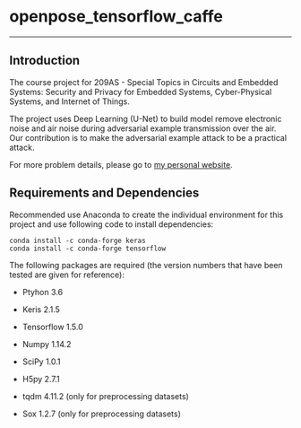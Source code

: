 # openpose_tensorflow_caffe
--------------------------------------------------------------------------------

## Introduction
The course project for 209AS - Special Topics in Circuits and Embedded Systems: 
Security and Privacy for Embedded Systems, Cyber-Physical Systems, and Internet 
of Things.

The project uses Deep Learning (U-Net) to build model remove electronic noise 
and air noise during adversarial example transmission over the air. Our 
contribution is to make the adversarial example attack to be a practical attack.

For more problem details, please go to
[my personal website](https://weikunhan.github.io).

## Requirements and Dependencies
Recommended use Anaconda to create the individual environment for this project 
and use following code to install dependencies:
```
conda install -c conda-forge keras
conda install -c conda-forge tensorflow 
```
The following packages are required (the version numbers that have been tested 
are given for reference):
 
* Ptyhon 3.6
* Keris 2.1.5
* Tensorflow 1.5.0
* Numpy 1.14.2
* SciPy 1.0.1
* H5py 2.7.1













* tqdm 4.11.2 (only for preprocessing datasets)
* Sox 1.2.7 (only for preprocessing datasets)

